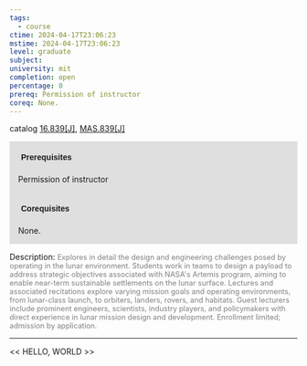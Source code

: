 ```yaml
---
tags:
  - course
ctime: 2024-04-17T23:06:23
mstime: 2024-04-17T23:06:23
level: graduate
subject: 
university: mit
completion: open
percentage: 0
prereq: Permission of instructor
coreq: None.
---
```


catalog [16.839[J]](http://student.mit.edu/catalog/m16b.html#16.839), [MAS.839[J]](http://student.mit.edu/catalog/mMASa.html#MAS.839)

<span style="display: block; padding: 15px; background-color: rgb(100, 100, 100, 0.2);"><font id="m_prereq1483_0" style="display: block; font-family: Arial, sans-serif; font-weight: bold; padding: 5px">Prerequisites</font><br><span id="prereq1483_0">Permission of instructor</span></span>
<span style="display: block; padding: 15px; background-color: rgb(100, 100, 100, 0.2);"><font id="m_coreq1483_0" style="display: block; font-family: Arial, sans-serif; font-weight: bold; padding: 5px">Corequisites</font><br><span id="coreq1483_0">None.</span></span>

<font style="">Description:</font>
<font style="color: grey; font-size: 0.8rem;">Explores in detail the design and engineering challenges posed by operating in the lunar environment. Students work in teams to design a payload to address strategic objectives associated with NASA's Artemis program, aiming to enable near-term sustainable settlements on the lunar surface. Lectures and associated recitations explore varying mission goals and operating environments, from lunar-class launch, to orbiters, landers, rovers, and habitats. Guest lecturers include prominent engineers, scientists, industry players, and policymakers with direct experience in lunar mission design and development. Enrollment limited; admission by application.</font>



---

<< HELLO, WORLD >>
